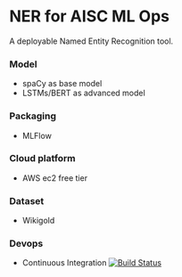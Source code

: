 # NER for AISC ML Ops 

A deployable Named Entity Recognition tool.  

### Model
- spaCy as base model
- LSTMs/BERT as advanced model

### Packaging
- MLFlow

### Cloud platform
- AWS ec2 free tier

### Dataset
- Wikigold

### Devops
- Continuous Integration [![Build Status](https://dev.azure.com/ditadi/ner/_apis/build/status/ditadi.ner?branchName=master)](https://dev.azure.com/ditadi/ner/_build/latest?definitionId=1&branchName=master)
